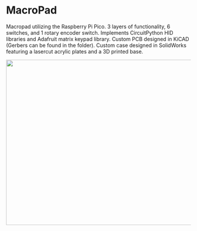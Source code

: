 # MacroPad

Macropad utilizing the Raspberry Pi Pico. 3 layers of functionality, 6 switches, and 1 rotary encoder switch. Implements CircuitPython HID libraries and Adafruit matrix keypad library. Custom PCB designed in KiCAD (Gerbers can be found in the folder). Custom case designed in SolidWorks featuring a lasercut acrylic plates and a 3D printed base. 

<img src="/Images/MacroPad360.gif" width="800" height="450"/>

